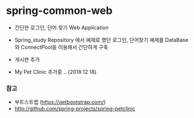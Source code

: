 # spring-common-web
   - 간단한 로그인, 단어 찾기 Web Application
   - Spring_study Repository 에서 예제로 했던 로그인, 단어찾기 예제를 DataBase와 ConnectPool을 이용해서 간단하게 구축

   - 게시판 추가
   - My Pet Clinic 추가중 .. (2018 12 18)

### 참고
   - 부트스트랩 (https://getbootstrap.com/)
   - http://github.com/spring-projects/spring-petclinic
